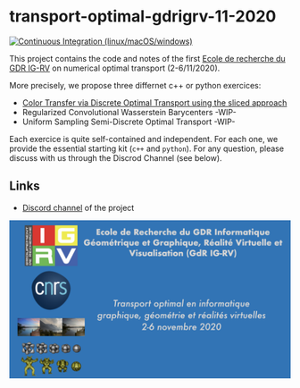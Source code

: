 # transport-optimal-gdrigrv-11-2020

[![Continuous Integration (linux/macOS/windows)](https://github.com/dcoeurjo/transport-optimal-gdrigrv-11-2020/workflows/Continuous%20Integration%20(linux/macOS/windows)/badge.svg)](https://github.com/dcoeurjo/transport-optimal-gdrigrv-11-2020/actions?query=workflow%3A%22Continuous+Integration+%28linux%2FmacOS%2Fwindows%29%22)

This project contains the code and notes of the first [Ecole de recherche du GDR IG-RV](https://transpopt-igrv.sciencesconf.org) on numerical optimal transport (2-6/11/2020). 

More precisely, we propose three differnet c++ or python exercices:
 * [Color Transfer via Discrete Optimal Transport using the sliced approach](https://codimd.math.cnrs.fr/s/2eRBqV9zl)
 * Regularized Convolutional Wasserstein Barycenters -WIP-
 * Uniform Sampling Semi-Discrete Optimal Transport -WIP-

Each exercice is quite self-contained and independent. For each one, we provide the essential starting kit (`c++` and `python`). For any question, please discuss with us through the Discrod Channel (see below).


## Links

* [Discord channel](https://discord.gg/gyqXqQJ) of the project

![](banner.png)
